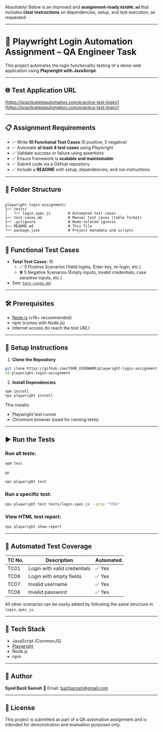 Absolutely! Below is an improved and **assignment-ready `README.md`** that includes **clear instructions** on dependencies, setup, and test execution, as requested:

---

# 🔐 Playwright Login Automation Assignment – QA Engineer Task

This project automates the login functionality testing of a demo web application using **Playwright with JavaScript**.

---

## 🌐 Test Application URL

[https://practicetestautomation.com/practice-test-login/](https://practicetestautomation.com/practice-test-login/)

---

## 📋 Assignment Requirements

- ✅ Write **10 Functional Test Cases** (5 positive, 5 negative)
- ✅ Automate **at least 4 test cases** using Playwright
- ✅ Validate success or failure using assertions
- ✅ Ensure framework is **scalable and maintainable**
- ✅ Submit code via a GitHub repository
- ✅ Include a **README** with setup, dependencies, and run instructions

---

## 📁 Folder Structure

```

playwright-login-assignment/
├── tests/
│   └── login.spec.js        # Automated test cases
├── test-cases.md            # Manual test cases (table format)
├── .gitignore               # Node-related ignores
├── README.md                # This file
└── package.json             # Project metadata and scripts

````

---

## 🧪 Functional Test Cases

- **Total Test Cases**: 10
  - ✅ 5 Positive Scenarios (Valid logins, Enter key, re-login, etc.)
  - ❌ 5 Negative Scenarios (Empty inputs, invalid credentials, case sensitive inputs, etc.)
- See: [`test-cases.md`](./test-cases.md)

---

## 🛠️ Prerequisites

- [Node.js](https://nodejs.org/en/download/) (v16+ recommended)
- npm (comes with Node.js)
- Internet access (to reach the test URL)

---

## 🔧 Setup Instructions

1. **Clone the Repository**

```bash
git clone https://github.com/YOUR_USERNAME/playwright-login-assignment.git
cd playwright-login-assignment
````

2. **Install Dependencies**

```bash
npm install
npx playwright install
```

This installs:

* Playwright test runner
* Chromium browser (used for running tests)

---

## ▶️ Run the Tests

### Run all tests:

```bash
npm test
```

or

```bash
npx playwright test
```

### Run a specific test:

```bash
npx playwright test tests/login.spec.js --grep "TC01"
```

### View HTML test report:

```bash
npx playwright show-report
```

---

## 🤖 Automated Test Coverage

| TC No. | Description                  | Automated |
| ------ | ---------------------------- | --------- |
| TC01   | Login with valid credentials | ✅ Yes     |
| TC06   | Login with empty fields      | ✅ Yes     |
| TC07   | Invalid username             | ✅ Yes     |
| TC08   | Invalid password             | ✅ Yes     |

All other scenarios can be easily added by following the same structure in `login.spec.js`.

---

## 🔎 Tech Stack

* JavaScript (CommonJS)
* [Playwright](https://playwright.dev/)
* Node.js
* npm

---

## 👤 Author

**Syed Bazil Sarosh**
📧 Email: [bazilsarosh@gmail.com](mailto:bazilsarosh@gmail.com)

---

## 📄 License

This project is submitted as part of a QA automation assignment and is intended for demonstration and evaluation purposes only.

```
